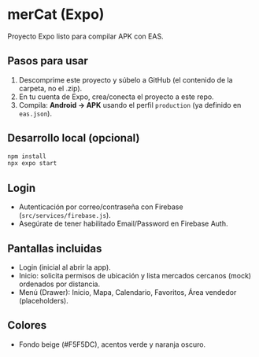 # merCat (Expo)

Proyecto Expo listo para compilar APK con EAS.

## Pasos para usar
1. Descomprime este proyecto y súbelo a GitHub (el contenido de la carpeta, no el .zip).
2. En tu cuenta de Expo, crea/conecta el proyecto a este repo.
3. Compila: **Android → APK** usando el perfil `production` (ya definido en `eas.json`).

## Desarrollo local (opcional)
```bash
npm install
npx expo start
```

## Login
- Autenticación por correo/contraseña con Firebase (`src/services/firebase.js`).
- Asegúrate de tener habilitado Email/Password en Firebase Auth.

## Pantallas incluidas
- Login (inicial al abrir la app).
- Inicio: solicita permisos de ubicación y lista mercados cercanos (mock) ordenados por distancia.
- Menú (Drawer): Inicio, Mapa, Calendario, Favoritos, Área vendedor (placeholders).

## Colores
- Fondo beige (#F5F5DC), acentos verde y naranja oscuro.
